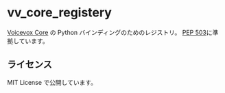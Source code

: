 # vv_core_registery

[Voicevox Core](https://github.com/voicevox/voicevox_core) の Python バインディングのためのレジストリ。
[PEP 503](https://peps.python.org/pep-0503/)に準拠しています。

## ライセンス

MIT License で公開しています。
